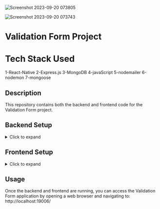 ![Screenshot 2023-09-20 073805](https://github.com/Pradyumancoder/Validation-Form/assets/97114184/5a3402e8-7504-4e51-a394-2d21450c57fd)

![Screenshot 2023-09-20 073743](https://github.com/Pradyumancoder/Validation-Form/assets/97114184/7d8c963a-d8c1-47dd-a240-8b2b6b8da99d)


# Validation Form Project

# Tech Stack Used

1-React-Native
2-Express.js
3-MongoDB
4-javaScript
5-nodemailer
6-nodemon
7-mongoose

## Description
This repository contains both the backend and frontend code for the Validation Form project.

## Backend Setup
<details>
<summary>Click to expand</summary>

1. Navigate to the `Validation-Form` directory:
   ```shell
   cd backend-part

2. install the required dependencies:
   npm install

3. Start the backend server:
   npm start

This will run the backend server on port 3000.

</details>

## Frontend Setup

<details>
   
<summary>Click to expand</summary>
   
1. Navigate to the `Validation-Form` directory:
   ```shell
   cd validation-form

2. Install the required dependencies:
npm install

3. Start the frontend development server:
npm start

This will start the Expo development server. You can access your app by scanning the QR code with the Expo Go app on your mobile device or by running the app in an emulator/simulator on your computer.

For web development, you can also choose to run the app in a web browser. When prompted, type 'w' to open the app in a web window.

For iOS and Android development, follow the on-screen instructions to open the app on your respective devices.

This will run the frontend application on a development server and open it in your default web browser.




</details>

## Usage
Once the backend and frontend are running, you can access the Validation Form application by opening a web browser and navigating to:
  http://localhost:19006/


